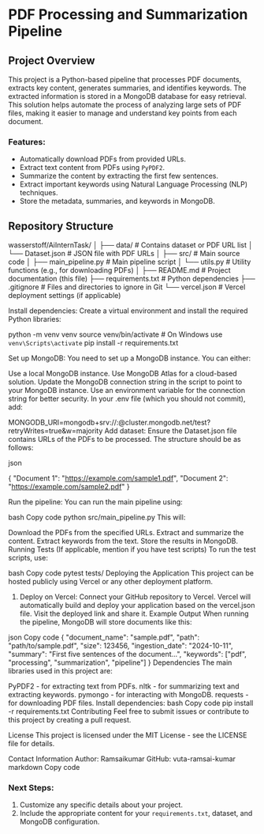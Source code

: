 # PDF Processing and Summarization Pipeline

## Project Overview

This project is a Python-based pipeline that processes PDF documents, extracts key content, generates summaries, and identifies keywords. The extracted information is stored in a MongoDB database for easy retrieval. This solution helps automate the process of analyzing large sets of PDF files, making it easier to manage and understand key points from each document.

### Features:
- Automatically download PDFs from provided URLs.
- Extract text content from PDFs using `PyPDF2`.
- Summarize the content by extracting the first few sentences.
- Extract important keywords using Natural Language Processing (NLP) techniques.
- Store the metadata, summaries, and keywords in MongoDB.

## Repository Structure
wasserstoff/AiInternTask/ │ ├── data/ # Contains dataset or PDF URL list │ └── Dataset.json # JSON file with PDF URLs │ ├── src/ # Main source code │ ├── main_pipeline.py # Main pipeline script │ └── utils.py # Utility functions (e.g., for downloading PDFs) │ ├── README.md # Project documentation (this file) ├── requirements.txt # Python dependencies ├── .gitignore # Files and directories to ignore in Git └── vercel.json # Vercel deployment settings (if applicable)

Install dependencies:
Create a virtual environment and install the required Python libraries:

python -m venv venv
source venv/bin/activate  # On Windows use `venv\Scripts\activate`
pip install -r requirements.txt

 Set up MongoDB:
You need to set up a MongoDB instance. You can either:

Use a local MongoDB instance.
Use MongoDB Atlas for a cloud-based solution.
Update the MongoDB connection string in the script to point to your MongoDB instance. Use an environment variable for the connection string for better security. In your .env file (which you should not commit), add:

MONGODB_URI=mongodb+srv://<username>:<password>@cluster.mongodb.net/test?retryWrites=true&w=majority
Add dataset:
Ensure the Dataset.json file contains URLs of the PDFs to be processed. The structure should be as follows:

json

{
  "Document 1": "https://example.com/sample1.pdf",
  "Document 2": "https://example.com/sample2.pdf"
}

 Run the pipeline:
You can run the main pipeline using:

bash
Copy code
python src/main_pipeline.py
This will:

Download the PDFs from the specified URLs.
Extract and summarize the content.
Extract keywords from the text.
Store the results in MongoDB.
Running Tests
(If applicable, mention if you have test scripts) To run the test scripts, use:

bash
Copy code
pytest tests/
Deploying the Application
This project can be hosted publicly using Vercel or any other deployment platform.

1. Deploy on Vercel:
Connect your GitHub repository to Vercel.
Vercel will automatically build and deploy your application based on the vercel.json file.
Visit the deployed link and share it.
Example Output
When running the pipeline, MongoDB will store documents like this:

json
Copy code
{
    "document_name": "sample.pdf",
    "path": "path/to/sample.pdf",
    "size": 123456,
    "ingestion_date": "2024-10-11",
    "summary": "First five sentences of the document...",
    "keywords": ["pdf", "processing", "summarization", "pipeline"]
}
Dependencies
The main libraries used in this project are:

PyPDF2 - for extracting text from PDFs.
nltk - for summarizing text and extracting keywords.
pymongo - for interacting with MongoDB.
requests - for downloading PDF files.
Install dependencies:
bash
Copy code
pip install -r requirements.txt
Contributing
Feel free to submit issues or contribute to this project by creating a pull request.

License
This project is licensed under the MIT License - see the LICENSE file for details.

Contact Information
Author: Ramsaikumar
GitHub: vuta-ramsai-kumar
markdown
Copy code

### Next Steps:
1. Customize any specific details about your project.
2. Include the appropriate content for your `requirements.txt`, dataset, and MongoDB configuration.


